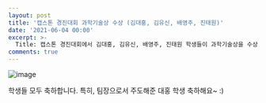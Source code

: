 ```yaml
---
layout: post
title: '캡스톤 경진대회 과학기술상 수상 (김대홍, 김유신, 배영주, 진태원)'
date: '2021-06-04 00:00'
excerpt: >-
  Title: 캡스톤 경진대회에서 김대홍, 김유신, 배영주, 진태원 학생들이 과학기술상을 수상하였습니다. 
comments: true
---
```

![image](https://user-images.githubusercontent.com/32427749/130398832-6674e87f-fd99-4e68-a368-30896d098378.png)

학생들 모두 축하합니다. 
특히, 팀장으로서 주도해준 대홍 학생 축하해요~ :)
